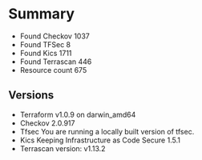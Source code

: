 # Summary

- Found Checkov 1037
- Found TFSec 8
- Found Kics 1711
- Found Terrascan 446
- Resource count 675

## Versions

- Terraform v1.0.9
on darwin_amd64
- Checkov 2.0.917
- Tfsec You are running a locally built version of tfsec.
- Kics Keeping Infrastructure as Code Secure 1.5.1
- Terrascan version: v1.13.2
